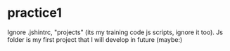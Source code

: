 # practice1
Ignore .jshintrc, "projects" (its my training code js scripts, ignore it too). Js folder is my first project that I will develop in future (maybe:)
